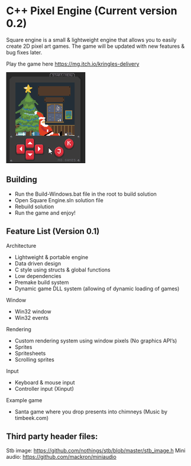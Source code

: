 # C++ Pixel Engine (Current version 0.2)
Square engine is a small & lightweight engine that allows you to easily create 2D pixel art games. 
The game will be updated with new features & bug fixes later.

Play the game here https://mg.itch.io/kringles-delivery

![](https://github.com/KamikaziUk/Square-Pixel-Engine/blob/master/Demo.gif)

## Building
- Run the Build-Windows.bat file in the root to build solution
- Open Square Engine.sln solution file
- Rebuild solution
- Run the game and enjoy!

## Feature List (Version 0.1)

Architecture
- Lightweight & portable engine
- Data driven design
- C style using structs & global functions
- Low dependencies
- Premake build system
- Dynamic game DLL system (allowing of dynamic loading of games)

Window
- Win32 window
- Win32 events 

Rendering
- Custom rendering system using window pixels (No graphics API’s)
- Sprites
- Spritesheets
- Scrolling sprites

Input
- Keyboard & mouse input
- Controller input (Xinput)

Example game 
- Santa game where you drop presents into chimneys (Music by timbeek.com)

## Third party header files:
Stb image: https://github.com/nothings/stb/blob/master/stb_image.h
Mini audio: https://github.com/mackron/miniaudio
